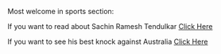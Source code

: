 Most welcome in sports section:

If you want to read about Sachin Ramesh Tendulkar [Click Here](Sachin/sachin.md)

If you want to see his best knock against Australia [Click Here](https://www.youtube.com/watch?v=9EqWf63wdok)
